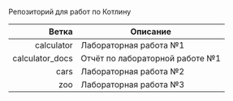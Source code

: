 Репозиторий для работ по Котлину

| Ветка           | Описание                        |
| ---------------:| ------------------------------- |
| calculator      | Лабораторная работа №1          |
| calculator_docs | Отчёт по лабораторной работе №1 |
| cars            | Лабораторная работа №2          |
| zoo             | Лабораторная работа №3          |
